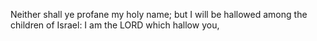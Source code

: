 Neither shall ye profane my holy name; but I will be hallowed among the children of Israel: I am the LORD which hallow you,

